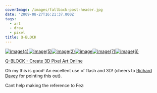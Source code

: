 ```yaml
---
coverImage: /images/fallback-post-header.jpg
date: '2009-08-27T16:21:37.000Z'
tags:
  - art
  - draw
  - pixel
title: Q-BLOCK
---
```


[![image(4)](/wp-content/uploads/2009/08/image4.gif "image(4)")](/wp-content/uploads/2009/08/image4.gif)[![image(5)](/wp-content/uploads/2009/08/image5.gif "image(5)")](/wp-content/uploads/2009/08/image5.gif)[![image(2)](/wp-content/uploads/2009/08/image2.gif "image(2)")](/wp-content/uploads/2009/08/image2.gif)[![image](/wp-content/uploads/2009/08/image.gif "image")](/wp-content/uploads/2009/08/image.gif)[![image(7)](/wp-content/uploads/2009/08/image7.gif "image(7)")](/wp-content/uploads/2009/08/image7.gif)[![image(6)](/wp-content/uploads/2009/08/image6.gif "image(6)")](/wp-content/uploads/2009/08/image6.gif)

[Q-BLOCK - Create 3D Pixel Art Online](https://kyucon.com/qblock/)

Oh my this is good! An excellent use of flash and 3D! (cheers to [Richard Davey](https://www.photonstorm.com/) for pointing this out).

Cant help making the reference to Fez:

<object classid="clsid:d27cdb6e-ae6d-11cf-96b8-444553540000" width="640" height="505" codebase="https://download.macromedia.com/pub/shockwave/cabs/flash/swflash.cab#version=6,0,40,0"><param name="allowFullScreen" value="true" /><param name="allowscriptaccess" value="always" /><param name="src" value="https://www.youtube.com/v/FrVVIVyLx-Y&amp;hl=en&amp;fs=1&amp;" /><param name="allowfullscreen" value="true" /><embed type="application/x-shockwave-flash" width="640" height="505" src="https://www.youtube.com/v/FrVVIVyLx-Y&amp;hl=en&amp;fs=1&amp;" allowscriptaccess="always" allowfullscreen="true"></embed></object>
